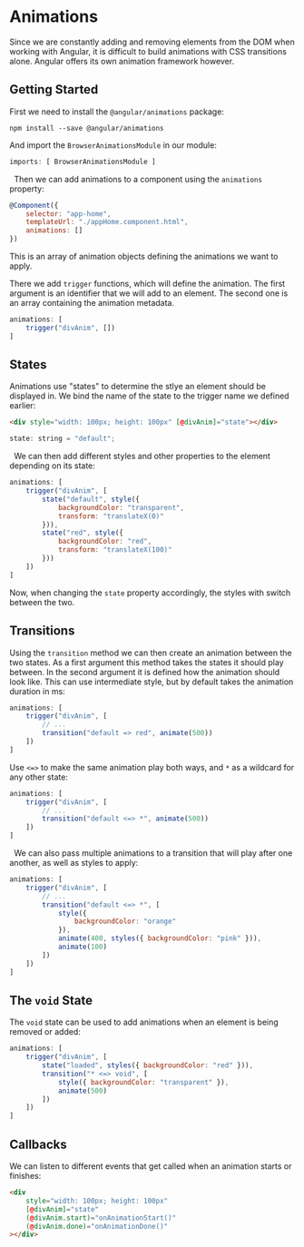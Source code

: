 # Animations
Since we are constantly adding and removing elements from the DOM when working with Angular, it is difficult to build animations with CSS transitions alone. Angular offers its own animation framework however.

## Getting Started
First we need to install the `@angular/animations` package:
```
npm install --save @angular/animations
```
And import the `BrowserAnimationsModule` in our module:
```js
imports: [ BrowserAnimationsModule ]
```

&nbsp;
Then we can add animations to a component using the `animations` property:
```js
@Component({
    selector: "app-home",
    templateUrl: "./appHome.component.html",
    animations: []
})
```
This is an array of animation objects defining the animations we want to apply.

There we add `trigger` functions, which will define the animation. 
The first argument is an identifier that we will add to an element. The second one is an array containing the animation metadata.
```js
animations: [
    trigger("divAnim", [])
]
```

## States
Animations use "states" to determine the stlye an element should be displayed in. We bind the name of the state to the trigger name we defined earlier:
```html
<div style="width: 100px; height: 100px" [@divAnim]="state"></div>
```
```js
state: string = "default";
```

&nbsp;
We can then add different styles and other properties to the element depending on its state:
```js
animations: [
    trigger("divAnim", [
        state("default", style({
            backgroundColor: "transparent",
            transform: "translateX(0)"
        })),
        state("red", style({
            backgroundColor: "red",
            transform: "translateX(100)"
        }))
    ])
]
```
Now, when changing the `state` property accordingly, the styles with switch between the two.

## Transitions
Using the `transition` method we can then create an animation between the two states.
As a first argument this method takes the states it should play between. In the second argument it is defined how the animation should look like. This can use intermediate style, but by default takes the animation duration in ms:
```js
animations: [
    trigger("divAnim", [
        // ...
        transition("default => red", animate(500))
    ])
]
```
Use `<=>` to make the same animation play both ways, and `*` as a wildcard for any other state:
```js
animations: [
    trigger("divAnim", [
        // ...
        transition("default <=> *", animate(500))
    ])
]
```

&nbsp;
We can also pass multiple animations to a transition that will play after one another, as well as styles to apply:
```js
animations: [
    trigger("divAnim", [
        // ...
        transition("default <=> *", [
            style({
                backgroundColor: "orange"
            }),
            animate(400, styles({ backgroundColor: "pink" })),
            animate(100)
        ])
    ])
]
```

## The `void` State
The `void` state can be used to add animations when an element is being removed or added:
```js
animations: [
    trigger("divAnim", [
        state("loaded", styles({ backgroundColor: "red" })),
        transition("* <=> void", [
            style({ backgroundColor: "transparent" }),
            animate(500)
        ])
    ])
]
```

## Callbacks
We can listen to different events that get called when an animation starts or finishes:
```html
<div 
    style="width: 100px; height: 100px" 
    [@divAnim]="state"
    (@divAnim.start)="onAnimationStart()"
    (@divAnim.done)="onAnimationDone()"
></div>
```